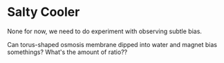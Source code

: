 # Salty Cooler
None for now, we need to do experiment with observing subtle bias.

Can torus-shaped osmosis membrane dipped into water and magnet bias somethings? What's the amount of ratio??
